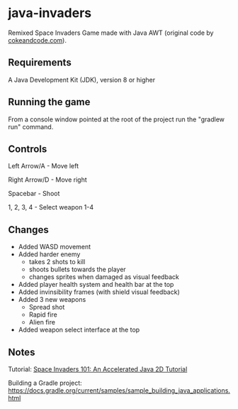 # java-invaders
Remixed Space Invaders Game made with Java AWT (original code by [cokeandcode.com](https://www.cokeandcode.com/)).

## Requirements
A Java Development Kit (JDK), version 8 or higher

## Running the game
From a console window pointed at the root of the project run the "gradlew run" command.

## Controls
Left Arrow/A - Move left

Right Arrow/D - Move right

Spacebar - Shoot

1, 2, 3, 4 - Select weapon 1-4

## Changes

- Added WASD movement
- Added harder enemy
    - takes 2 shots to kill
    - shoots bullets towards the player
    - changes sprites when damaged as visual feedback
- Added player health system and health bar at the top
- Added invinsibility frames (with shield visual feedback)
- Added 3 new weapons
    - Spread shot
    - Rapid fire
    - Alien fire
- Added weapon select interface at the top

## Notes
Tutorial: [Space Invaders 101: An Accelerated Java 2D Tutorial](http://www.cokeandcode.com/info/tut2d.html)

Building a Gradle project: https://docs.gradle.org/current/samples/sample_building_java_applications.html